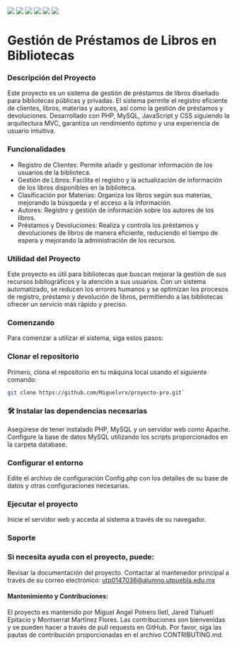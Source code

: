 ![](https://img.shields.io/github/stars/pandao/editor.md.svg) ![](https://img.shields.io/github/forks/pandao/editor.md.svg) ![](https://img.shields.io/github/tag/pandao/editor.md.svg) ![](https://img.shields.io/github/release/pandao/editor.md.svg) ![](https://img.shields.io/github/issues/pandao/editor.md.svg) ![](https://img.shields.io/bower/v/editor.md.svg)

# Gestión de Préstamos de Libros en Bibliotecas

### Descripción del Proyecto

Este proyecto es un sistema de gestión de préstamos de libros diseñado para bibliotecas públicas y privadas. El sistema permite el registro eficiente de clientes, libros, materias y autores, así como la gestión de préstamos y devoluciones. Desarrollado con PHP, MySQL, JavaScript y CSS siguiendo la arquitectura MVC, garantiza un rendimiento óptimo y una experiencia de usuario intuitiva.

### Funcionalidades

- Registro de Clientes: Permite añadir y gestionar información de los usuarios de la biblioteca.
- Gestión de Libros: Facilita el registro y la actualización de información de los libros disponibles en la biblioteca.
- Clasificación por Materias: Organiza los libros según sus materias, mejorando la búsqueda y el acceso a la información.
- Autores: Registro y gestión de información sobre los autores de los libros.
- Préstamos y Devoluciones: Realiza y controla los préstamos y devoluciones de libros de manera eficiente, reduciendo el tiempo de espera y mejorando la administración de los recursos.

### Utilidad del Proyecto

Este proyecto es útil para bibliotecas que buscan mejorar la gestión de sus recursos bibliográficos y la atención a sus usuarios. Con un sistema automatizado, se reducen los errores humanos y se optimizan los procesos de registro, préstamo y devolución de libros, permitiendo a las bibliotecas ofrecer un servicio más rápido y preciso.

### Comenzando
Para comenzar a utilizar el sistema, siga estos pasos:

### Clonar el repositorio
Primero, clona el repositorio en tu máquina local usando el siguiente comando:

```bash
git clone https://github.com/Miguelvrx/proyecto-pro.git`
```

### 🛠 Instalar las dependencias necesarias

Asegúrese de tener instalado PHP, MySQL y un servidor web como Apache.
Configure la base de datos MySQL utilizando los scripts proporcionados en la carpeta database.

### Configurar el entorno

Edite el archivo de configuración Config.php con los detalles de su base de datos y otras configuraciones necesarias.

### Ejecutar el proyecto 

Inicie el servidor web y acceda al sistema a través de su navegador.

### Soporte

### Si necesita ayuda con el proyecto, puede:

Revisar la documentación del proyecto.
Contactar al mantenedor principal a través de su correo electrónico: utp0147036@alumno.utpuebla.edu.mx

#### Mantenimiento y Contribuciones:

El proyecto es mantenido por Miguel Angel Potrero Iletl, Jared Tlahuetl Epitacio y Montserrat Martìnez Flores. Las contribuciones son bienvenidas y se pueden hacer a través de pull requests en GitHub. Por favor, siga las pautas de contribución proporcionadas en el archivo CONTRIBUTING.md.

